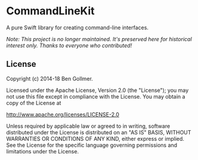 # CommandLineKit

A pure Swift library for creating command-line interfaces.

*Note: This project is no longer maintained. It's preserved here for historical interest only. Thanks to everyone who contributed!*

## License

Copyright (c) 2014-18 Ben Gollmer.

Licensed under the Apache License, Version 2.0 (the "License"); you may not use this file except in compliance with the License. You may obtain a copy of the License at

http://www.apache.org/licenses/LICENSE-2.0

Unless required by applicable law or agreed to in writing, software distributed under the License is distributed on an "AS IS" BASIS, WITHOUT WARRANTIES OR CONDITIONS OF ANY KIND, either express or implied. See the License for the specific language governing permissions and limitations under the License.
